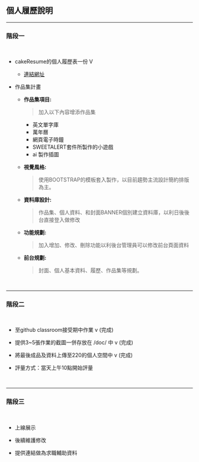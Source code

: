 ## **個人履歷說明**

---
### 階段一

<br/> 

- cakeResume的個人履歷表一份 V 
    - [連結網址](https://www.cakeresume.com/edward-lin-bb7871)
 
 - 作品集計畫
    - **作品集項目:**

        > 加入以下內容增添作品集
        - 英文單字庫
        - 萬年曆
        - 網頁電子時鐘
        - SWEETALERT套件所製作的小遊戲
        - ai 製作插圖
        
    - **視覺風格:** 

        > 使用BOOTSTRAP的模板套入製作，以目前趨勢主流設計簡約排版為主。
        
    - **資料庫設計:** 
        
        > 作品集、個人資料、和封面BANNER個別建立資料庫，以利日後後台直接登入做修改
    
    - **功能規劃:** 
        
        > 加入增加、修改、刪除功能以利後台管理員可以修改前台頁面資料
    
    - **前台規劃:** 
        
        > 封面、個人基本資料、履歷、作品集等規劃。

<br/> 

---

### 階段二

<br/> 

- 至github classroom接受期中作業 v (完成)

- 提供3~5張作業的截圖一併存放在 /doc/ 中 v (完成)

- 將最後成品及資料上傳至220的個人空間中 v (完成)

- 評量方式：當天上午10點開始評量

<br/> 

---

### 階段三 

<br/> 

- 上線展示

- 後續維護修改

- 提供連結做為求職輔助資料
